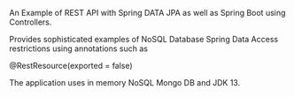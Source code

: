 An Example of REST API with Spring DATA JPA as well as
Spring Boot using Controllers.

Provides sophisticated examples of NoSQL Database 
Spring Data Access restrictions using annotations such as

@RestResource(exported = false)

The application uses in memory NoSQL Mongo DB and JDK 13. 